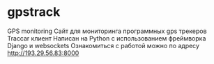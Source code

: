 # gpstrack

GPS monitoring
Сайт для мониторинга программных gps трекеров Traccar клиент
Написан на Python с использованием фреймворка Django и websockets
Ознакомиться с работой можно по адресу http://193.29.56.83:8000

